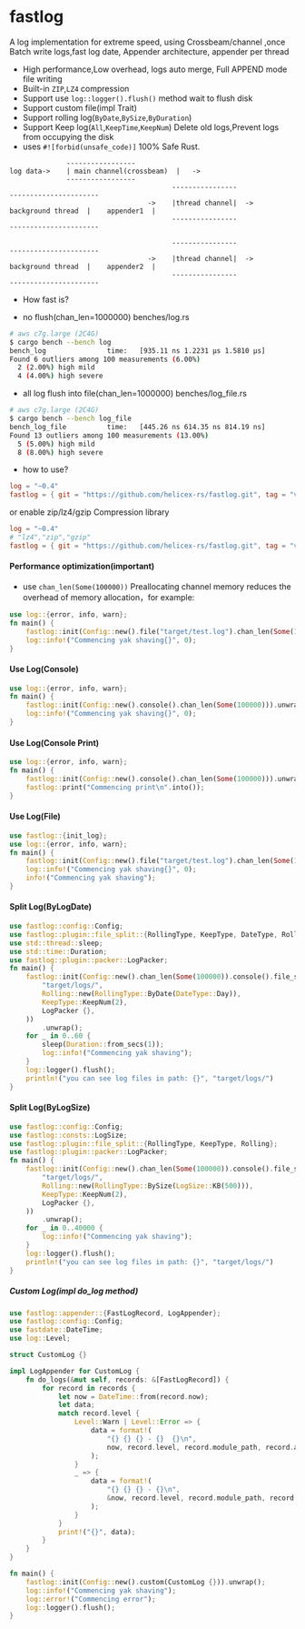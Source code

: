 # fastlog

A log implementation for extreme speed, using Crossbeam/channel ,once Batch write logs,fast log date, Appender
architecture, appender per thread

* High performance,Low overhead, logs auto merge, Full APPEND mode file writing
* Built-in `ZIP`,`LZ4` compression
* Support use ```log::logger().flush()``` method wait to flush disk
* Support custom file(impl Trait)
* Support rolling log(`ByDate`,`BySize`,`ByDuration`)
* Support Keep log(`All`,`KeepTime`,`KeepNum`) Delete old logs,Prevent logs from occupying the disk
* uses `#![forbid(unsafe_code)]` 100% Safe Rust.

```
              -----------------
log data->    | main channel(crossbeam)  |   ->          
              ----------------- 
                                        ----------------                                    ----------------------
                                  ->    |thread channel|  -> background thread  |    appender1  |
                                        ----------------                                    ----------------------

                                        ----------------                                    ----------------------
                                  ->    |thread channel|  -> background thread  |    appender2  |
                                        ----------------                                    ----------------------
```

* How fast is?

* no flush(chan_len=1000000) benches/log.rs

```bash
# aws c7g.large (2C4G)
$ cargo bench --bench log
bench_log               time:   [935.11 ns 1.2231 µs 1.5810 µs]
Found 6 outliers among 100 measurements (6.00%)
  2 (2.00%) high mild
  4 (4.00%) high severe
```

* all log flush into file(chan_len=1000000) benches/log_file.rs

```bash
# aws c7g.large (2C4G)
$ cargo bench --bench log_file
bench_log_file          time:   [445.26 ns 614.35 ns 814.19 ns]
Found 13 outliers among 100 measurements (13.00%)
  5 (5.00%) high mild
  8 (8.00%) high severe
```

* how to use?

```toml
log = "~0.4"
fastlog = { git = "https://github.com/helicex-rs/fastlog.git", tag = "v1.7.6" }
```

or enable zip/lz4/gzip Compression library

```toml
log = "~0.4"
# "lz4","zip","gzip"
fastlog = { git = "https://github.com/helicex-rs/fastlog.git", tag = "v1.7.6", features = ["lz4", "zip", "gzip"] }
```

#### Performance optimization(important)

* use ```chan_len(Some(100000))``` Preallocating channel memory reduces the overhead of memory allocation，for example:

```rust
use log::{error, info, warn};
fn main() {
    fastlog::init(Config::new().file("target/test.log").chan_len(Some(100000))).unwrap();
    log::info!("Commencing yak shaving{}", 0);
}
```

#### Use Log(Console)

```rust
use log::{error, info, warn};
fn main() {
    fastlog::init(Config::new().console().chan_len(Some(100000))).unwrap();
    log::info!("Commencing yak shaving{}", 0);
}
```

#### Use Log(Console Print)

```rust
use log::{error, info, warn};
fn main() {
    fastlog::init(Config::new().console().chan_len(Some(100000))).unwrap();
    fastlog::print("Commencing print\n".into());
}
```

#### Use Log(File)

```rust
use fastlog::{init_log};
use log::{error, info, warn};
fn main() {
    fastlog::init(Config::new().file("target/test.log").chan_len(Some(100000))).unwrap();
    log::info!("Commencing yak shaving{}", 0);
    info!("Commencing yak shaving");
}
```

#### Split Log(ByLogDate)

```rust
use fastlog::config::Config;
use fastlog::plugin::file_split::{RollingType, KeepType, DateType, Rolling};
use std::thread::sleep;
use std::time::Duration;
use fastlog::plugin::packer::LogPacker;
fn main() {
    fastlog::init(Config::new().chan_len(Some(100000)).console().file_split(
        "target/logs/",
        Rolling::new(RollingType::ByDate(DateType::Day)),
        KeepType::KeepNum(2),
        LogPacker {},
    ))
        .unwrap();
    for _ in 0..60 {
        sleep(Duration::from_secs(1));
        log::info!("Commencing yak shaving");
    }
    log::logger().flush();
    println!("you can see log files in path: {}", "target/logs/")
}

```

#### Split Log(ByLogSize)

```rust
use fastlog::config::Config;
use fastlog::consts::LogSize;
use fastlog::plugin::file_split::{RollingType, KeepType, Rolling};
use fastlog::plugin::packer::LogPacker;
fn main() {
    fastlog::init(Config::new().chan_len(Some(100000)).console().file_split(
        "target/logs/",
        Rolling::new(RollingType::BySize(LogSize::KB(500))),
        KeepType::KeepNum(2),
        LogPacker {},
    ))
        .unwrap();
    for _ in 0..40000 {
        log::info!("Commencing yak shaving");
    }
    log::logger().flush();
    println!("you can see log files in path: {}", "target/logs/")
}

```

##### Custom Log(impl do_log method)

```rust
use fastlog::appender::{FastLogRecord, LogAppender};
use fastlog::config::Config;
use fastdate::DateTime;
use log::Level;

struct CustomLog {}

impl LogAppender for CustomLog {
    fn do_logs(&mut self, records: &[FastLogRecord]) {
        for record in records {
            let now = DateTime::from(record.now);
            let data;
            match record.level {
                Level::Warn | Level::Error => {
                    data = format!(
                        "{} {} {} - {}  {}\n",
                        now, record.level, record.module_path, record.args, record.formated
                    );
                }
                _ => {
                    data = format!(
                        "{} {} {} - {}\n",
                        &now, record.level, record.module_path, record.args
                    );
                }
            }
            print!("{}", data);
        }
    }
}

fn main() {
    fastlog::init(Config::new().custom(CustomLog {})).unwrap();
    log::info!("Commencing yak shaving");
    log::error!("Commencing error");
    log::logger().flush();
}

```
